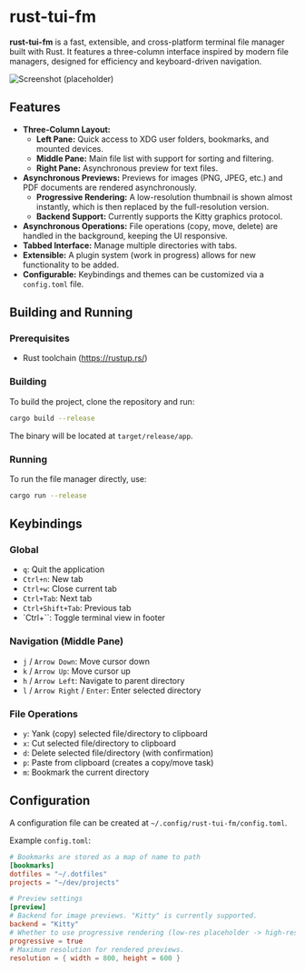 # rust-tui-fm

**rust-tui-fm** is a fast, extensible, and cross-platform terminal file manager built with Rust. It features a three-column interface inspired by modern file managers, designed for efficiency and keyboard-driven navigation.

![Screenshot (placeholder)](placeholder.png)

## Features

*   **Three-Column Layout:**
    *   **Left Pane:** Quick access to XDG user folders, bookmarks, and mounted devices.
    *   **Middle Pane:** Main file list with support for sorting and filtering.
    *   **Right Pane:** Asynchronous preview for text files.
*   **Asynchronous Previews:** Previews for images (PNG, JPEG, etc.) and PDF documents are rendered asynchronously.
    *   **Progressive Rendering:** A low-resolution thumbnail is shown almost instantly, which is then replaced by the full-resolution version.
    *   **Backend Support:** Currently supports the Kitty graphics protocol.
*   **Asynchronous Operations:** File operations (copy, move, delete) are handled in the background, keeping the UI responsive.
*   **Tabbed Interface:** Manage multiple directories with tabs.
*   **Extensible:** A plugin system (work in progress) allows for new functionality to be added.
*   **Configurable:** Keybindings and themes can be customized via a `config.toml` file.

## Building and Running

### Prerequisites

*   Rust toolchain (https://rustup.rs/)

### Building

To build the project, clone the repository and run:

```bash
cargo build --release
```

The binary will be located at `target/release/app`.

### Running

To run the file manager directly, use:

```bash
cargo run --release
```

## Keybindings

### Global
*   `q`: Quit the application
*   `Ctrl+n`: New tab
*   `Ctrl+w`: Close current tab
*   `Ctrl+Tab`: Next tab
*   `Ctrl+Shift+Tab`: Previous tab
*   `Ctrl+\``: Toggle terminal view in footer

### Navigation (Middle Pane)
*   `j` / `Arrow Down`: Move cursor down
*   `k` / `Arrow Up`: Move cursor up
*   `h` / `Arrow Left`: Navigate to parent directory
*   `l` / `Arrow Right` / `Enter`: Enter selected directory

### File Operations
*   `y`: Yank (copy) selected file/directory to clipboard
*   `x`: Cut selected file/directory to clipboard
*   `d`: Delete selected file/directory (with confirmation)
*   `p`: Paste from clipboard (creates a copy/move task)
*   `m`: Bookmark the current directory

## Configuration

A configuration file can be created at `~/.config/rust-tui-fm/config.toml`.

Example `config.toml`:

```toml
# Bookmarks are stored as a map of name to path
[bookmarks]
dotfiles = "~/.dotfiles"
projects = "~/dev/projects"

# Preview settings
[preview]
# Backend for image previews. "Kitty" is currently supported.
backend = "Kitty"
# Whether to use progressive rendering (low-res placeholder -> high-res final).
progressive = true
# Maximum resolution for rendered previews.
resolution = { width = 800, height = 600 }
```
